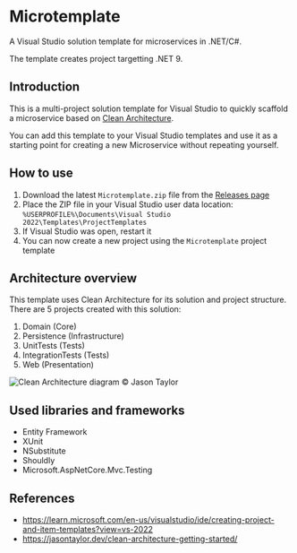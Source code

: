 # Microtemplate

A Visual Studio solution template for microservices in .NET/C#.

The template creates project targetting .NET 9.

## Introduction

This is a multi-project solution template for Visual Studio to quickly scaffold a microservice based on [Clean Architecture](https://jasontaylor.dev/clean-architecture-getting-started/).

You can add this template to your Visual Studio templates and use it as a starting point for creating a new Microservice without repeating yourself.

## How to use

1. Download the latest `Microtemplate.zip` file from the [Releases page](https://github.com/Physer/Microtemplate/releases)
2. Place the ZIP file in your Visual Studio user data location: `%USERPROFILE%\Documents\Visual Studio 2022\Templates\ProjectTemplates`
3. If Visual Studio was open, restart it
4. You can now create a new project using the `Microtemplate` project template

## Architecture overview

This template uses Clean Architecture for its solution and project structure.
There are 5 projects created with this solution:

1. Domain (Core)
2. Persistence (Infrastructure)
3. UnitTests (Tests)
4. IntegrationTests (Tests)
5. Web (Presentation)

![Clean Architecture diagram](https://i0.wp.com/jasontaylor.dev/wp-content/uploads/2020/01/Figure-01-2.png?w=531&ssl=1)
© Jason Taylor

## Used libraries and frameworks

- Entity Framework
- XUnit
- NSubstitute
- Shouldly
- Microsoft.AspNetCore.Mvc.Testing

## References

- https://learn.microsoft.com/en-us/visualstudio/ide/creating-project-and-item-templates?view=vs-2022
- https://jasontaylor.dev/clean-architecture-getting-started/
